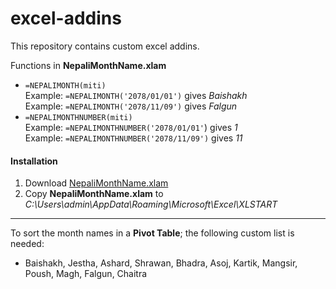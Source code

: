 # excel-addins

This repository contains custom excel addins.

Functions in **NepaliMonthName.xlam** <br>
- `=NEPALIMONTH(miti)`<br>
  Example: `=NEPALIMONTH('2078/01/01')` gives *Baishakh*<br>
  Example: `=NEPALIMONTH('2078/11/09')` gives *Falgun*
- `=NEPALIMONTHNUMBER(miti)`<br>
  Example: `=NEPALIMONTHNUMBER('2078/01/01'`) gives *1*<br>
  Example: `=NEPALIMONTHNUMBER('2078/11/09')` gives *11*
  

#### Installation
1. Download <a href="./NepaliMonthName.xlam" target="_blank" download>NepaliMonthName.xlam</a>
2. Copy **NepaliMonthName.xlam** to *C:\Users\admin\AppData\Roaming\Microsoft\Excel\XLSTART*

---

To sort the month names in a **Pivot Table**; the following custom list is needed:

* Baishakh, Jestha, Ashard, Shrawan, Bhadra, Asoj, Kartik, Mangsir, Poush, Magh, Falgun, Chaitra
